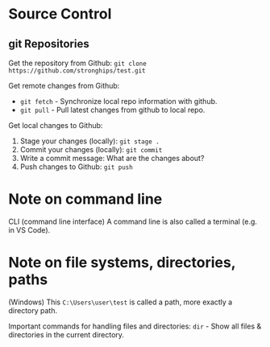 # Source Control
## git Repositories

Get the repository from Github:
`git clone https://github.com/stronghips/test.git`

Get remote changes from Github:
- `git fetch` - Synchronize local repo information with github.
- `git pull` - Pull latest changes from github to local repo.

Get local changes to Github:
1. Stage your changes (locally): `git stage .`
2. Commit your changes (locally): `git commit`
3. Write a commit message: What are the changes about?
4. Push changes to Github: `git push`

# Note on command line
CLI (command line interface)
A command line is also called a terminal (e.g. in VS Code).

# Note on file systems, directories, paths
(Windows)
This `C:\Users\user\test` is called a path, more exactly a directory path.

Important commands for handling files and directories:
`dir`  - Show all files & directories in the current directory.

